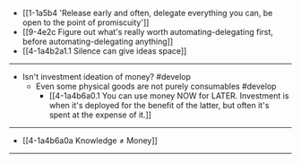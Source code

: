 - [[1-1a5b4 'Release early and often, delegate everything you can, be open to the point of promiscuity']]
- [[9-4e2c Figure out what's really worth automating-delegating first, before automating-delegating anything]]
- [[4-1a4b2a1.1 Silence can give ideas space]]
---
- Isn't investment ideation of money? #develop
  - Even some physical goods are not purely consumables #develop
    - [[4-1a4b6a0.1 You can use money NOW for LATER. Investment is when it's deployed for the benefit of the latter, but often it's spent at the expense of it.]]
---
- [[4-1a4b6a0a Knowledge ≠ Money]]
---
